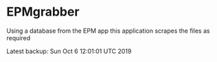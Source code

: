 # EPMgrabber
Using a database from the EPM app this application scrapes the files as required


Latest backup: Sun Oct 6 12:01:01 UTC 2019
